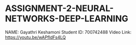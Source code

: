 # ASSIGNMENT-2-NEURAL-NETWORKS-DEEP-LEARNING
NAME: Gayathri Keshamoni
Student ID: 700742488
Video Link: https://youtu.be/wAPfldFs4LQ

